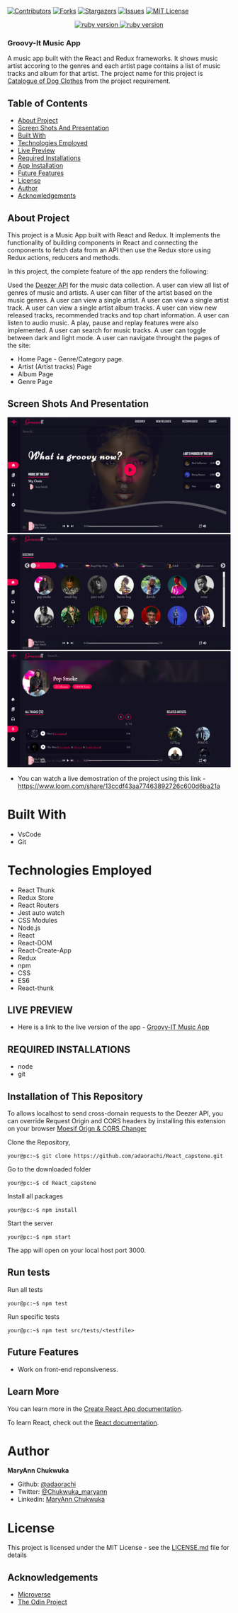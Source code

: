 [![Contributors][contributors-shield]][contributors-url]
[![Forks][forks-shield]][forks-url]
[![Stargazers][stars-shield]][stars-url]
[![Issues][issues-shield]][issues-url]
[![MIT License][license-shield]][license-url]

<p align="center">
  <a href="https://www.ruby-lang.org/en/">
    <img src="https://img.shields.io/badge/React-v16.3.1-brightgreen.svg" alt="ruby version">
    <img src="https://img.shields.io/badge/Redux-v4.0.5-brightgreen.svg" alt="ruby version">
  </a>
</p>

### Groovy-It Music App

A music app built with the React and Redux frameworks. It shows music artist accoring to the genres and each artist page contains a list of music tracks and album for that artist. The project name for this project is [Catalogue of Dog Clothes](https://www.notion.so/Catalogue-of-Dog-Clothes-8bf1512b8ab34fa28848beb8ab698a32) from the project requirement.

## Table of Contents

- [About Project](#about-project)
- [Screen Shots And Presentation](#screen-shots)
- [Built With](#built-with)
- [Technologies Employed](#technologies-employed)
- [Live Preview](#live-preview)
- [Required Installations](#required-installations)
- [App Installation](#instalation)
- [Future Features](#future-features)
- [License](#license)
- [Author](#author)
- [Acknowledgements](#acknowledgements)

<!-- User features -->

## About Project

  This project is a Music App built with React and Redux. It implements the functionality of building components in React and connecting the components to fetch data from an API then use the Redux store using Redux actions, reducers and methods.

  In this project, the complete feature of the app renders the following:

  Used the [Deezer API](https://developers.deezer.com/api) for the music data collection.
  A user can view all list of genres of music and artists.
  A user can filter of the artist based on the music genres.
  A user can view a single artist.
  A user can view a single artist track.
  A user can view a single artist album tracks.
  A user can view new released tracks, recommended tracks and top chart information.
  A user can listen to audio music. A play, pause and replay features were also implemented.
  A user can search for music tracks.
  A user can toggle between dark and light mode.
  A user can navigate throught the pages of the site:

* Home Page - Genre/Category page.
* Artist (Artist tracks) Page
* Album Page
* Genre Page

<!-- Screen shots -->

## Screen Shots And Presentation
<img src="src/images/screenshots/Screenshot1.png"/>
<img src="src/images/screenshots/Screenshot2.png"/>
<img src="src/images/screenshots/Screenshot3.png"/>

<br>

* You can watch a live demostration of the project using this link - https://www.loom.com/share/13ccdf43aa77463892726c600d6ba21a

<!-- BUILT WITH -->

# Built With

- VsCode
- Git

<!-- TECHNOLOGIES EMPLOYED -->

# Technologies Employed

- React Thunk
- Redux Store
- React Routers
- Jest auto watch
- CSS Modules
- Node.js
- React
- React-DOM
- React-Create-App
- Redux
- npm
- CSS
- ES6
- React-thunk

<!-- LIVE PREVIEW -->

## LIVE PREVIEW
* Here is a link to the live version of the app - [Groovy-IT Music App](https://groovy-it.herokuapp.com/
)
<!-- REQUIRED INSTALLATION -->

## REQUIRED INSTALLATIONS

- node
- git

<!-- INSTALLATION -->

## Installation of This Repository
To allows localhost to send cross-domain requests to the Deezer API, you can override Request Origin and CORS headers by installing this extension on your browser [Moesif Orign & CORS Changer](https://chrome.google.com/webstore/detail/moesif-orign-cors-changer/digfbfaphojjndkpccljibejjbppifbc)


Clone the Repository,

```Shell
your@pc:~$ git clone https://github.com/adaorachi/React_capstone.git
```

Go to the downloaded folder

```Shell
your@pc:~$ cd React_capstone
```

Install all packages

```Shell
your@pc:~$ npm install
```

Start the server

```Shell
your@pc:~$ npm start
```

The app will open on your local host port 3000.

<!-- run tests -->

## Run tests

Run all tests

```Shell
your@pc:~$ npm test
```

Run specific tests

```Shell
your@pc:~$ npm test src/tests/<testfile>
```

<!-- Future features -->

## Future Features

- Work on front-end reponsiveness.

## Learn More

You can learn more in the [Create React App documentation](https://facebook.github.io/create-react-app/docs/getting-started).

To learn React, check out the [React documentation](https://reactjs.org/).

# Author

**MaryAnn Chukwuka**

- Github: [@adaorachi](https://github.com/adaorachi)
- Twitter: [@Chukwuka_maryann](https://twitter.com/adaorachi)
- Linkedin: [MaryAnn Chukwuka](https://https://www.linkedin.com/in/adaorachi/)
  <br />

# License

This project is licensed under the MIT License - see the [LICENSE.md](LICENSE.md) file for details

<!-- ACKNOWLEDGEMENTS -->

## Acknowledgements

- [Microverse](https://www.microverse.org/)
- [The Odin Project](https://www.theodinproject.com/)

<!-- MARKDOWN LINKS & IMAGES -->
<!-- https://www.markdownguide.org/basic-syntax/#reference-style-links -->

[contributors-shield]: https://img.shields.io/github/contributors/adaorachi/React_capstone.svg?style=flat-square
[contributors-url]: https://github.com/adaorachi/React_capstone/graphs/contributors
[forks-shield]: https://img.shields.io/github/forks/adaorachi/React_capstone
[forks-url]: https://github.com/adaorachi/React_capstone/network/members
[stars-shield]: https://img.shields.io/github/stars/adaorachi/React_capstone
[stars-url]: https://github.com/adaorachi/React_capstone/stargazers
[issues-shield]: https://img.shields.io/github/issues/adaorachi/React_capstone
[issues-url]: https://github.com/adaorachi/React_capstone/issues
[license-shield]: https://img.shields.io/github/license/adaorachi/React_capstone
[license-url]: https://github.com/adaorachi/React_capstone/blob/master/LICENSE.txt